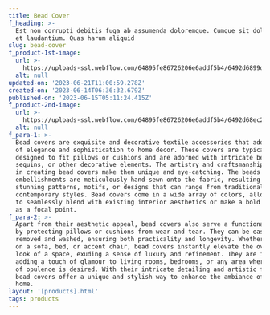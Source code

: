```yaml
---
title: Bead Cover
f_heading: >-
  Est non corrupti debitis fuga ab assumenda doloremque. Cumque sit dolorem illo
  et laudantium. Quas harum aliquid
slug: bead-cover
f_product-1st-image:
  url: >-
    https://uploads-ssl.webflow.com/64895fe86726206e6addf5b4/6492d6899d667433515a2382_pexels-jean-van-der-meulen-3753435.jpg
  alt: null
updated-on: '2023-06-21T11:00:59.278Z'
created-on: '2023-06-14T06:36:32.679Z'
published-on: '2023-06-15T05:11:24.415Z'
f_product-2nd-image:
  url: >-
    https://uploads-ssl.webflow.com/64895fe86726206e6addf5b4/6492d68ec209dd539bd44b6e_pexels-andrea-davis-11899198.jpg
  alt: null
f_para-1: >-
  Bead covers are exquisite and decorative textile accessories that add a touch
  of elegance and sophistication to home decor. These covers are typically
  designed to fit pillows or cushions and are adorned with intricate beadwork,
  sequins, or other decorative elements. The artistry and craftsmanship involved
  in creating bead covers make them unique and eye-catching. The beads and
  embellishments are meticulously hand-sewn onto the fabric, resulting in
  stunning patterns, motifs, or designs that can range from traditional to
  contemporary styles. Bead covers come in a wide array of colors, allowing them
  to seamlessly blend with existing interior aesthetics or make a bold statement
  as a focal point.
f_para-2: >-
  Apart from their aesthetic appeal, bead covers also serve a functional purpose
  by protecting pillows or cushions from wear and tear. They can be easily
  removed and washed, ensuring both practicality and longevity. Whether placed
  on a sofa, bed, or accent chair, bead covers instantly elevate the overall
  look of a space, exuding a sense of luxury and refinement. They are ideal for
  adding a touch of glamour to living rooms, bedrooms, or any area where a touch
  of opulence is desired. With their intricate detailing and artistic flair,
  bead covers offer a unique and stylish way to enhance the ambiance of any
  home.
layout: '[products].html'
tags: products
---
```



